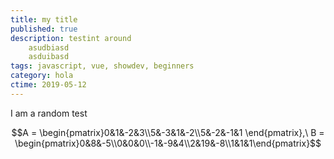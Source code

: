 ```yaml
---
title: my title
published: true
description: testint around
    asudbiasd
    asduibasd
tags: javascript, vue, showdev, beginners
category: hola
ctime: 2019-05-12
---
```


<script>
MathJax = {
  tex: {
    inlineMath: [['$', '$'], ['\\(', '\\)']]
  },
  svg: {
    fontCache: 'global'
  }
};
</script>
<script type="text/javascript" id="MathJax-script" async
  src="https://cdn.jsdelivr.net/npm/mathjax@3/es5/tex-svg.js">
</script>

I am a random test

$$A = \begin{pmatrix}0&1&-2&3\\5&-3&1&-2\\5&-2&-1&1  \end{pmatrix},\
 B = \begin{pmatrix}0&8&-5\\0&0&0\\-1&-9&4\\2&19&-8\\1&1&1\end{pmatrix}$$
